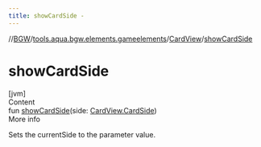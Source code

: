 ```yaml
---
title: showCardSide -
---
```

//[BGW](../../../index.md)/[tools.aqua.bgw.elements.gameelements](../index.md)/[CardView](index.md)/[showCardSide](show-card-side.md)



# showCardSide  
[jvm]  
Content  
fun [showCardSide](show-card-side.md)(side: [CardView.CardSide](-card-side/index.md))  
More info  


Sets the currentSide to the parameter value.

  




